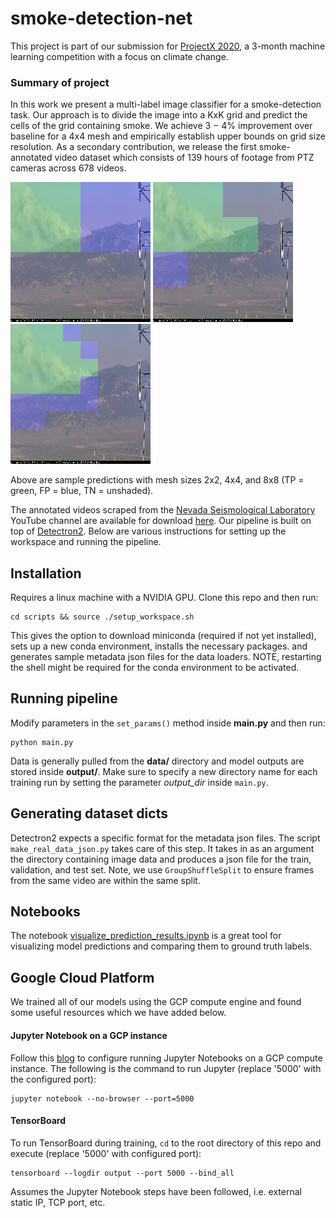 # smoke-detection-net
This project is part of our submission for [ProjectX 2020](https://www.projectx2020.com/),
a 3-month machine learning competition with a focus on climate change.

### Summary of project

In this work we present a multi-label image classifier for a smoke-detection task. 
Our approach is to divide the image into a KxK grid and predict the cells of the grid containing smoke.
We achieve 3 − 4% improvement over baseline for a 4x4 mesh and empirically establish upper bounds on grid size resolution.
As a secondary contribution, we release the first smoke-annotated video dataset which consists of 139 hours of footage 
from PTZ cameras across 678 videos. 

![alt-text-2](figures/im1_gr_2.png "mesh-size-2x2") ![alt-text-3](figures/im1_gr_4.png "mesh-size-4x4") ![alt-text-4](figures/im1_gr_8.png "mesh-size-8x8")

Above are sample predictions with mesh sizes 2x2, 4x4, and 8x8 (TP = green, FP = blue, TN = unshaded).

The annotated videos scraped from the [Nevada Seismological Laboratory](https://www.youtube.com/user/nvseismolab/featured) 
YouTube channel are available for download [here](https://archive.org/details/smoke_ubc_projectx). 
Our pipeline is built on top of [Detectron2](https://github.com/facebookresearch/detectron2). Below are various instructions
for setting up the workspace and running the pipeline.

## Installation
Requires a linux machine with a NVIDIA GPU. Clone this repo and then run:
```
cd scripts && source ./setup_workspace.sh
```
This gives the option to download miniconda (required if not yet installed), sets up a new conda environment, installs the necessary packages.
and generates sample metadata json files for the data loaders. NOTE, restarting the shell might be required
for the conda environment to be activated.

## Running pipeline
Modify parameters in the `set_params()` method inside **main.py** and then run:
```
python main.py
```

Data is generally pulled from the **data/** directory and model outputs are stored inside **output/**.
Make sure to specify a new directory name for each training run by setting the parameter *output_dir* inside `main.py`.

## Generating dataset dicts
Detectron2 expects a specific format for the metadata json files. The script `make_real_data_json.py` 
takes care of this step. It takes in as an argument the directory containing image data and produces a json file for the 
train, validation, and test set. Note, we use `GroupShuffleSplit` to ensure frames from the same video are within the same 
split.
 
## Notebooks
The notebook [visualize_prediction_results.ipynb](https://github.com/Project-X-UBC/smoke-detection-net/blob/main/notebooks/visualize_prediction_results.ipynb)
is a great tool for visualizing model predictions and comparing them to ground truth labels. 

## Google Cloud Platform
We trained all of our models using the GCP compute engine and found some useful resources which we have added below.
#### Jupyter Notebook on a GCP instance
Follow this [blog](https://towardsdatascience.com/running-jupyter-notebook-in-google-cloud-platform-in-15-min-61e16da34d52)
to configure running Jupyter Notebooks on a GCP compute instance. The following is the command to run Jupyter (replace '5000' with the configured port):
```
jupyter notebook --no-browser --port=5000
```

#### TensorBoard
To run TensorBoard during training, `cd` to the root directory of this repo and execute (replace '5000' with configured port):
```
tensorboard --logdir output --port 5000 --bind_all
```

Assumes the Jupyter Notebook steps have been followed, i.e. external static IP, TCP port, etc.

